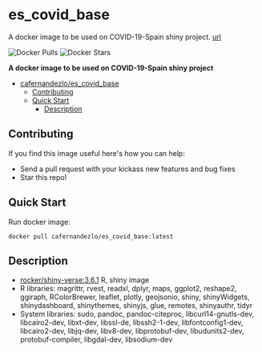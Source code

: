 # es_covid_base

A docker image to be used on COVID-19-Spain shiny project. [url](https://covid19.tic.udc.es)


![Docker Pulls](https://img.shields.io/docker/pulls/cafernandezlo/es_covid_base.svg)
![Docker Stars](https://img.shields.io/docker/stars/cafernandezlo/es_covid_base.svg)

**A docker image to be used on COVID-19-Spain shiny project**

- [cafernandezlo/es_covid_base](#cafernandezloes_covid_base)
	- [Contributing](#contributing)
	- [Quick Start](#quick-start)
        - [Description](#Description)

## Contributing
If you find this image useful here's how you can help:

- Send a pull request with your kickass new features and bug fixes
- Star this repo!

## Quick Start

Run docker image:

	docker pull cafernandezlo/es_covid_base:latest

## Description

- [rocker/shiny-verse:3.6.1](https://hub.docker.com/r/rocker/shiny-verse) R, shiny image 
- R libraries: magrittr, rvest, readxl, dplyr, maps, ggplot2, reshape2, ggiraph, RColorBrewer, leaflet, plotly, geojsonio, shiny, shinyWidgets, shinydashboard, shinythemes, shinyjs, glue, remotes, shinyauthr, tidyr
- System libraries: sudo, pandoc, pandoc-citeproc, libcurl14-gnutls-dev, libcairo2-dev, libxt-dev, libssl-de, libssh2-1-dev, libfontconfig1-dev, libcairo2-dev, libjq-dev, libv8-dev, libprotobuf-dev, libudunits2-dev, protobuf-compiler, libgdal-dev, libsodium-dev
